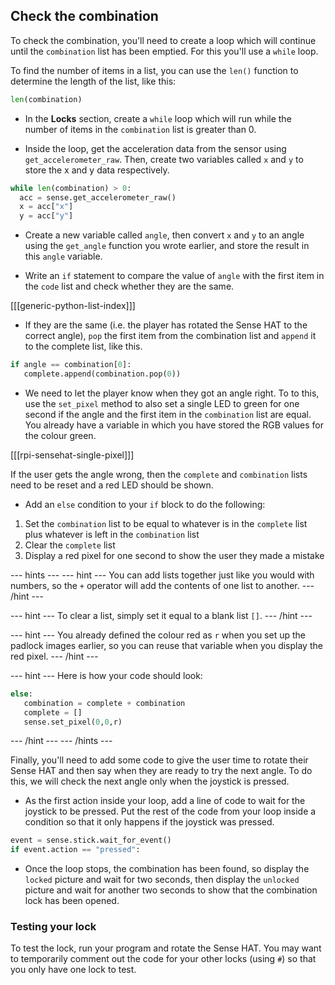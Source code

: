 ## Check the combination

To check the combination, you'll need to create a loop which will continue until the `combination` list has been emptied. For this you'll use a `while` loop.

To find the number of items in a list, you can use the `len()` function to determine the length of the list, like this:

```python
len(combination)
```

+ In the **Locks** section, create a `while` loop which will run while the number of items in the `combination` list is greater than 0.

+ Inside the loop, get the acceleration data from the sensor using `get_accelerometer_raw`. Then, create two variables called `x` and `y` to store the x and y data respectively.

```python
while len(combination) > 0:
  acc = sense.get_accelerometer_raw()
  x = acc["x"]
  y = acc["y"]
```

+ Create a new variable called `angle`, then convert `x` and `y` to an angle using the `get_angle` function you wrote earlier, and store the result in this `angle` variable.

+ Write an `if` statement to compare the value of `angle` with the first item in the `code` list and check whether they are the same.

[[[generic-python-list-index]]]

+ If they are the same (i.e. the player has rotated the Sense HAT to the correct angle), `pop` the first item from the combination list and `append` it to the complete list, like this.

```python
if angle == combination[0]:
   complete.append(combination.pop(0))
```

+ We need to let the player know when they got an angle right. To to this, use the `set_pixel` method to also set a single LED to green for one second if the angle and the first item in the `combination` list are equal. You already have a variable in which you have stored the RGB values for the colour green.

[[[rpi-sensehat-single-pixel]]]

If the user gets the angle wrong, then the `complete` and `combination` lists need to be reset and a red LED should be shown.

+ Add an `else` condition to your `if` block to do the following:

1. Set the `combination` list to be equal to whatever is in the `complete` list plus whatever is left in the `combination` list
1. Clear the `complete` list
1. Display a red pixel for one second to show the user they made a mistake

--- hints ---
--- hint ---
You can add lists together just like you would with numbers, so the `+` operator will add the contents of one list to another.
--- /hint ---

--- hint ---
To clear a list, simply set it equal to a blank list `[]`.
--- /hint ---

--- hint ---
You already defined the colour red as `r` when you set up the padlock images earlier, so you can reuse that variable when you display the red pixel.
--- /hint ---

--- hint ---
Here is how your code should look:

```python
else:
   combination = complete + combination
   complete = []
   sense.set_pixel(0,0,r)
```
--- /hint ---
--- /hints ---

Finally, you'll need to add some code to give the user time to rotate their Sense HAT and then say when they are ready to try the next angle. To do this, we will check the next angle only when the joystick is pressed.

+ As the first action inside your loop, add a line of code to wait for the joystick to be pressed. Put the rest of the code from your loop inside a condition so that it only happens if the joystick was pressed.

```python
event = sense.stick.wait_for_event()
if event.action == "pressed":
```

+ Once the loop stops, the combination has been found, so display the `locked` picture and wait for two seconds, then display the `unlocked` picture and wait for another two seconds to show that the combination lock has been opened.

### Testing your lock
To test the lock, run your program and rotate the Sense HAT. You may want to temporarily comment out the code for your other locks (using `#`) so that you only have one lock to test.
